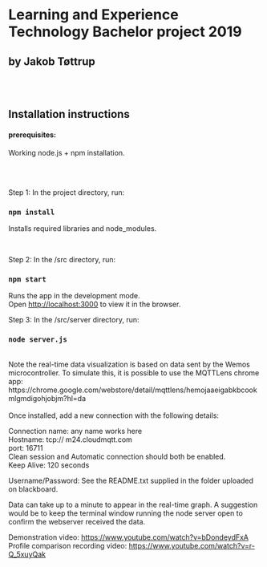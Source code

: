 # Learning and Experience Technology Bachelor project 2019

## by Jakob Tøttrup

<br>
<br>

## Installation instructions

#### prerequisites:
Working node.js + npm installation.

<br><br>

Step 1: In the project directory, run:

### `npm install`

Installs required libraries and node_modules. 

<br>

Step 2: In the /src directory, run:
### `npm start`
Runs the app in the development mode.<br>
Open [http://localhost:3000](http://localhost:3000) to view it in the browser.


Step 3: In the /src/server directory, run:
### `node server.js`

<br>
Note the real-time data visualization is based on data sent by the Wemos microcontroller.
To simulate this, it is possible to use the MQTTLens chrome app:<br> 
https://chrome.google.com/webstore/detail/mqttlens/hemojaaeigabkbcookmlgmdigohjobjm?hl=da
<br> <br>
Once installed, add a new connection with the following details:

Connection name: any name works here <br>
Hostname: tcp://	m24.cloudmqtt.com <br>
port: 16711 <br>
Clean session and Automatic connection should both be enabled.<br>
Keep Alive: 120 seconds

Username/Password: See the README.txt supplied in the folder uploaded on blackboard.


Data can take up to a minute to appear in the real-time graph. A suggestion would be to keep the terminal window running the node server open to confirm the webserver received the data.

Demonstration video: https://www.youtube.com/watch?v=bDondeydFxA <br>
Profile comparison recording video: https://www.youtube.com/watch?v=r-Q_5xuyQak
